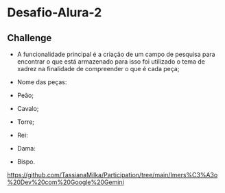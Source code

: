 # Desafio-Alura-2


## Challenge

- A funcionalidade principal é a criação de um campo de pesquisa para encontrar o que está armazenado para isso foi utilizado o tema de xadrez
na finalidade de compreender o que é cada peça;

- Nome das peças:

- Peão;

- Cavalo;

- Torre;

- Rei:

- Dama:

- Bispo.





https://github.com/TassianaMilka/Participation/tree/main/Imers%C3%A3o%20Dev%20com%20Google%20Gemini
